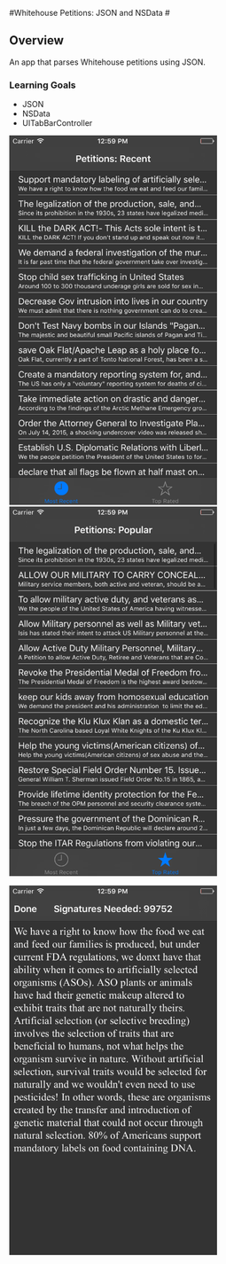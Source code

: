#Whitehouse Petitions: JSON and NSData #
## Overview
An app that parses Whitehouse petitions using JSON.
### Learning Goals
- JSON
-  NSData
- UITabBarController

<img src="https://github.com/macbellingrath/Petitions/blob/master/1.png" alt="1" height=667  width=375></img>
<img src="https://github.com/macbellingrath/Petitions/blob/master/2.png" alt=“2” height=667  width=375></img>

<img src="https://github.com/macbellingrath/Petitions/blob/master/3.png" alt=“3” height=667  width=375></img>


